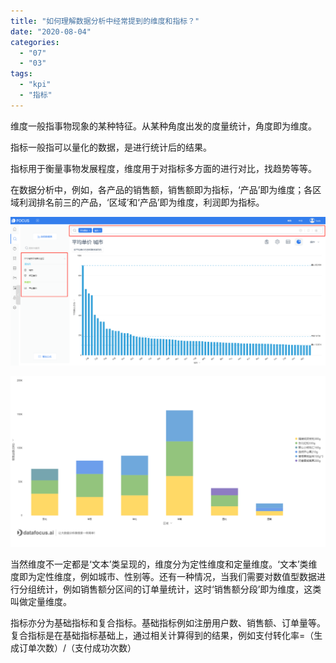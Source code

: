 ```yaml
---
title: "如何理解数据分析中经常提到的维度和指标？"
date: "2020-08-04"
categories: 
  - "07"
  - "03"
tags: 
  - "kpi"
  - "指标"
---
```


维度一般指事物现象的某种特征。从某种角度出发的度量统计，角度即为维度。

指标一般指可以量化的数据，是进行统计后的结果。

指标用于衡量事物发展程度，维度用于对指标多方面的进行对比，找趋势等等。

在数据分析中，例如，各产品的销售额，销售额即为指标，‘产品’即为维度；各区域利润排名前三的产品，‘区域’和‘产品’即为维度，利润即为指标。

![](images/word-image.png)

![png_1596508159130](images/png_1596508159130.png)

当然维度不一定都是‘文本’类呈现的，维度分为定性维度和定量维度。‘文本’类维度即为定性维度，例如城市、性别等。还有一种情况，当我们需要对数值型数据进行分组统计，例如销售额分区间的订单量统计，这时‘销售额分段’即为维度，这类叫做定量维度。

指标亦分为基础指标和复合指标。基础指标例如注册用户数、销售额、订单量等。复合指标是在基础指标基础上，通过相关计算得到的结果，例如支付转化率=（生成订单次数）/（支付成功次数）
